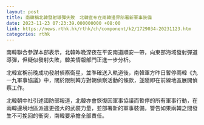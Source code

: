 ```yaml
---
layout: post
title: 南韓稱北韓發射導彈失敗　北韓宣布在兩韓邊界部署新軍事裝備
date: 2023-11-23 07:23:39.000000000 +08:00
link: https://news.rthk.hk/rthk/ch/component/k2/1729034-20231123.htm
categories: rthk
---
```


南韓聯合參謀本部表示，北韓昨晚深夜在平安南道順安一帶，向東部海域發射彈道導彈，但疑似發射失敗，韓美情報部門正進一步分析。

北韓宣稱前晚成功發射偵察衛星，並準確送入軌道後，南韓軍方昨日暫停兩韓《九一九軍事協議》中，關於限制韓方對朝偵察活動的條款，並隨即在前線地區展開偵察工作。

北韓朝中社引述國防部報道，北韓亦會恢復因軍事協議而暫停的所有軍事行動，在兩韓邊境地區派遣更強大的武裝力量，並部署新的軍事裝備，警告如果兩韓之間發生不可挽回的衝突，南韓要承擔全部責任。
